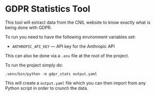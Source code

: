 # GDPR Statistics Tool

This tool will extract data from the CNIL website to know exactly what is being
done with GDPR.

To run you need to have the following environment variables set:

-   `ANTHROPIC_API_KEY` &mdash; API key for the Anthropic API

This can also be done via a `.env` file at the root of the project.

To run the project simply do:

```
.venv/bin/python -m gdpr_stats output.yaml
```

This will create a `output.yaml` file which you can then import from any Python
script in order to crunch the data.
